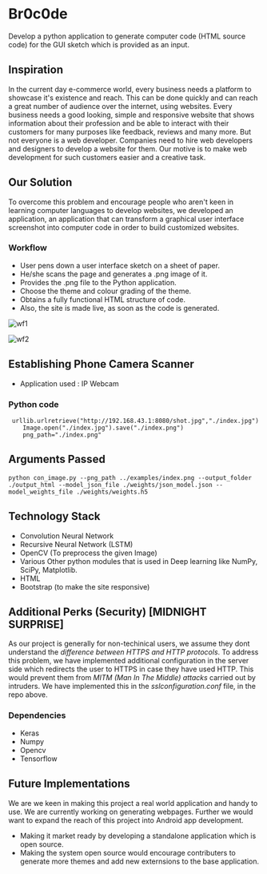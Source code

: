 # Br0c0de
Develop a python application to generate computer code (HTML source code) for the GUI sketch which is provided as an input.

## Inspiration
In the current day e-commerce world, every business needs a platform to showcase it's existence and reach. This can be done quickly and can reach a great number of audience over the internet, using  websites. Every business needs a good looking, simple and responsive website that shows information about their profession and be able to interact with their customers for many purposes like feedback, reviews and many more. But not everyone is a web developer. Companies need to hire web developers and designers to develop a website for them. 
Our motive is to make web development for such customers easier and a creative task.

## Our Solution
To overcome this problem and encourage people who aren't keen in learning computer languages to develop websites, we developed an 	application, an application that can transform a graphical user interface screenshot into computer code in order to build customized websites.

### Workflow
* User pens down a user interface sketch on a sheet of paper.
* He/she scans the page and generates a .png image of it.
* Provides the .png file to the Python application.
* Choose the theme and colour grading of the theme.
* Obtains a fully functional HTML structure of code.
* Also, the site is made live, as soon as the code is generated.

![wf1](https://user-images.githubusercontent.com/39125026/51636053-470ebf80-1f7e-11e9-918a-317b3d4f5ced.jpg)

![wf2](https://user-images.githubusercontent.com/39125026/51651572-7fc88c00-1fb2-11e9-8343-d24bec6d11c6.png)

## Establishing Phone Camera Scanner
* Application used : IP Webcam
### Python code
```
 urllib.urlretrieve("http://192.168.43.1:8080/shot.jpg","./index.jpg")
	Image.open("./index.jpg").save("./index.png")
	png_path="./index.png"
 ```

## Arguments Passed
```
python con_image.py --png_path ../examples/index.png --output_folder ./output_html --model_json_file ./weights/json_model.json --model_weights_file ./weights/weights.h5
```

## Technology Stack
* Convolution Neural Network
* Recursive Neural Network (LSTM)
* OpenCV (To preprocess the given Image)
* Various Other python modules that is used in Deep learning like NumPy, SciPy, Matplotlib.
* HTML
* Bootstrap (to make the site responsive)

## Additional Perks (Security) [MIDNIGHT SURPRISE]
As our project is generally for non-techinical users, we assume they dont understand the *difference between HTTPS and HTTP protocols*. To address this problem, we have implemented additional configuration in the server side which redirects the user to HTTPS in case they have used HTTP. This would prevent them from *MITM (Man In The Middle) attacks* carried out by intruders.
We have implemented this in the *sslconfiguration.conf* file, in the repo above.


### Dependencies
* Keras
* Numpy
* Opencv
* Tensorflow

## Future Implementations
We are we keen in making this project a real world application and handy to use.
We are currently working on generating webpages. Further we would want to expand the reach of this project into Android app development.
* Making it market ready by developing a standalone application which is open source.
* Making the system open source would encourage contributers to generate more themes and add new externsions to the base application. 





 





